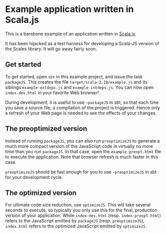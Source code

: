 # Example application written in Scala.js

This is a barebone example of an application written in
[Scala.js](https://github.com/lampepfl/scala-js).

It has been hijacked as a test harness for developing a Scala-JS version of
the Scales library. It will go away fairly soon.

## Get started

To get started, open `sbt` in this example project, and issue the task
`packageJS`. This creates the file `target/scala-2.10/example.js` and its
siblings `example-extdeps.js` and `example-intdeps.js`.
You can now open `index-dev.html` in your favorite Web browser!

During development, it is useful to use `~packageJS` in sbt, so that each
time you save a source file, a compilation of the project is triggered.
Hence only a refresh of your Web page is needed to see the effects of your
changes.

## The preoptimized version

Instead of running `packageJS`, you can also run `preoptimizeJS` to generate
a much more compact version of the JavaScript code in virtually no more time
than you run `packageJS`. In that case, open the `example-preopt.html` file
to execute the application. Note that browser refresh is much faster in this
case.

`preoptimizeJS` should be fast enough for you to use `~preoptimizeJS` in sbt
for your development cycle.

## The optimized version

For ultimate code size reduction, use `optimizeJS`. This will take several
seconds to execute, so typically you only use this for the final, production
version of your application. While `index-dev.html` (resp. `index-preopt.html`)
refers to the JavaScript emitted by `packageJS` (resp. `preoptimizeJS`),
`index.html` refers to the optimized JavaScript emitted by `optimizeJS`.
